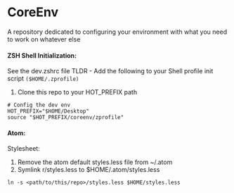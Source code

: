 # CoreEnv
A repository dedicated to configuring your environment with what you need to work on whatever else

#### ZSH Shell Initialization:
See the dev.zshrc file
TLDR - Add the following to your Shell profile init script `($HOME/.zprofile)`

1. Clone this repo to your HOT_PREFIX path
```
# Config the dev env
HOT_PREFIX="$HOME/Desktop"
source "$HOT_PREFIX/coreenv/zprofile"
```

#### Atom:
Stylesheet:
1. Remove the atom default styles.less file from ~/.atom
2. Symlink r/styles.less to $HOME/.atom/styles.less
```
ln -s <path/to/this/repo>/styles.less $HOME/styles.less
```
